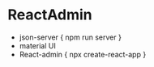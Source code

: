# ReactAdmin
* json-server { npm run server }
* material UI
* React-admin { npx create-react-app }

